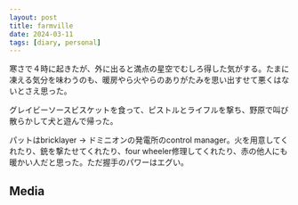 ```yaml
---
layout: post
title: farmville
date: 2024-03-11
tags: [diary, personal]
---
```


寒さで４時に起きたが、外に出ると満点の星空でむしろ得した気がする。たまに凍える気分を味わうのも、暖房やら火やらのありがたみを思い出すせて悪くはないとさえ思った。

グレイビーソースビスケットを食って、ピストルとライフルを撃ち、野原で叫び散らかして犬と遊んで帰った。

パットはbricklayer -> ドミニオンの発電所のcontrol manager。火を用意してくれたり、銃を撃たせてくれたり、four wheeler修理してくれたり、赤の他人にも暖かい人だと思った。ただ握手のパワーはエグい。
## Media

<div style="display: flex; flex-wrap: wrap; gap: 10px;"><img src="https://lh3.googleusercontent.com/lr/AAJ1LKfgX6Z39-hqv-JRIuJyyVOPROYTt0om0eOIvisWP-mzTnZdZtFWWHf2NGNd-WjkpfyqxzlTCHSmfSxf9o5Ybt73aDK0tjEsB0MA3h3gYh0vbGzWZa8uq2OYjgHsMLQ87iyQv3ptvwOidk_XpYJ6qCPfwP3vBlLK2Z_lrg2Lhqx3YDWPPlhjSH0L8_XKWRf5Kfr7I1mMFGP4JmtnBJ_9ltkedCysA7m-g4W6aRRnDXbkqC5iKBpkqUU4db0EQ4uH5EM8JzBQ0UYfOdljA8-z9qXRSPGJ8eNlMj3w8-TMISLYox7ymdbx2TbOpCy6F4bj52m8emRQTWJXpec4skwSwDrWPpqzE6gwUygwBrqIGqHxHuvJy-1G2FD38KOk6zU6UiL8U8fT8YsRwM7VM8T75NRENMcbj0w5AdqAy-iwdYS--Lkjumi9nW19hNWP5AE4z425N_rGcoiph9SQwprtbhQUEay4zDLIgJHrB41id1ezSH7fpcXH5BsQF7dsVtZd2HgPfUSX5Enh_BZE3aKqx4cDbRBe3ipDevI7i7eRVvNK6eLaa3ul2KX7KIzeIkxd8ERHEJRzC-0ZuoTk3jECs25pci-I4sAKO_ROhjVoJEIM7FsjEiqYV8gUGQujcF4-xih9s-hvxIFHrAbCAfzpVKOxJFPXgxtfgMzXdNoE9myFzSTafx9_YgyBuGwyizOdUAAUYCx41j-B-TufxRv-B3MXlTGN_lKJ7tWsZ4gzkEXHqXwPBegx3YQuBdIob8NblXwKHdwW7ZmxTVAfD81NsOBi5FYk9pbhee6Evgd51eunB0zTWeEN0MZ3DRKnm0LlL7OVEKzH9dnX3ptqXeGyFsLr_lBKSsmSKx8CJo3qU6H9ynutc4yYdIv5xbbpoQfkh-r3iQP2qoKzQVAJkOS7gCTpx9Xy7CKAEBrlcIcGg5bVeAjUsQkQXfcPHl5UwgjJAnTPtX5-Hop5GTLE7hOoh4-8UCwSnQ" alt="" style="max-width: 100%; height: auto;"> <img src="https://lh3.googleusercontent.com/lr/AAJ1LKeN5IifQjGrfqi1B4QhNU3ktdLeAN2lEkO8UpqhnAwV9ju_qINCfsnouD4yXnLuaWB4p3Oq3S7h40NpM1Xy62PdQnVJ5ckQ1ElOd1q6Qo_GJ4QAoDfIZqxSOZuZZhoZoo4IHXsY5ct5Q33-Fb5qNn5-K77UxfPTUBoMym2ztYv7_90fSLoA5JMDuCG2zK8v1XEVxQy7cEtxk0xfrs0arJaGEKLhSTkt_hD-p0OVJ4wxhcV06ay75IEzf-LtpLH98G9jsqDwyTtj-6xY4MgVfYuFkjMsQMBSBHgMH_4u8i72pZP6XqEyqMw2HX7w6CH23U3oCCQlvNwrF4djRoGLeM06WXWfC44MIwbPM9RG8lZ3sW82b4_kofiRgopIF_t1Tyjd9SNWsz9rlGotpFwL2Elyb275C41JQcJc3qtR40H_RkzQxDkYwnjoCrInrzo7iC5ssQ2yM0sJJLzldtGhlwIVxH-O12NDUnKHaZapExgVdKDQEu4WRUizjyFpK3ANPwDRmF0P-h3hqLmyv1OQcG1Gw67GuwC166S-uD1i27Ap8KSKdZhvFEbE1XhyfFzYNyf_LY2G3xLMlflZCp7WfCUAaQ4mRU2HlF5CBb9LjIiK6ZcpjATtm0UND7rudew-T86t_CDltOF6vGs5OYct2QHfZG1szyOBi01xuUCMNy6e9WoDj425hcIvxAePHluCGIaZdhfgsT9FJCm_VPZ7kuVmuT0V1pwgXQ1-ilq0JHa6nMEgVb3uzPGx1oEW1s5LLgutqbb_PGDumddolrvxoUR5SdSyZe4WzWPRNT8bUnaMuQsBmQ0WoGFsLJMquKfwOL8CauPdKMwPeUxt0sSoBfMjx_HcpY9NPFEpy_bukMnCymksweyrGRM0F1tqj2JGNWekQYrkSeA7TWQ7vH8WwvKWELHTIjO0DzbNGzcqCrdwRPMy0SWjzeEk7kgJDd5N50q7tEShHkqZCqmz30p2mdcEg4ZOMA" alt="" style="max-width: 100%; height: auto;"></div>
